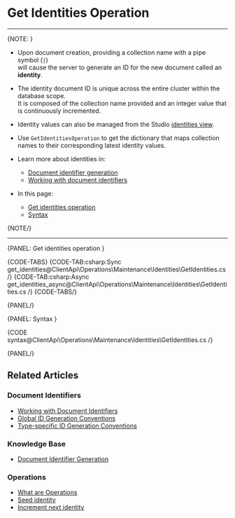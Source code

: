 # Get Identities Operation

---

{NOTE: }

* Upon document creation, providing a collection name with a pipe symbol (`|`)  
  will cause the server to generate an ID for the new document called an __identity__.
 
* The identity document ID is unique across the entire cluster within the database scope.  
  It is composed  of the collection name provided and an integer value that is continuously incremented.

* Identity values can also be managed from the Studio [identities view](../../../../studio/database/documents/identities-view).

* Use `GetIdentitiesOperation` to get the dictionary that maps collection names to their corresponding latest identity values.

* Learn more about identities in:

    * [Document identifier generation](../../../../server/kb/document-identifier-generation#strategy--3)
    * [Working with document identifiers](../../../../client-api/document-identifiers/working-with-document-identifiers#identities)

* In this page:

  * [Get identities operation](../../../../client-api/operations/maintenance/identities/get-identities#get-identities-operation)
  * [Syntax](../../../../client-api/operations/maintenance/identities/get-identities#syntax)

{NOTE/}

---

{PANEL: Get identities operation }

{CODE-TABS}
{CODE-TAB:csharp:Sync get_identities@ClientApi\Operations\Maintenance\Identities\GetIdentities.cs /}
{CODE-TAB:csharp:Async get_identities_async@ClientApi\Operations\Maintenance\Identities\GetIdentities.cs /}
{CODE-TABS/}

{PANEL/}

{PANEL: Syntax }

{CODE syntax@ClientApi\Operations\Maintenance\Identities\GetIdentities.cs /}

{PANEL/}

## Related Articles

### Document Identifiers

- [Working with Document Identifiers](../../../../client-api/document-identifiers/working-with-document-identifiers)
- [Global ID Generation Conventions](../../../../client-api/configuration/identifier-generation/global)
- [Type-specific ID Generation Conventions](../../../../client-api/configuration/identifier-generation/type-specific)

### Knowledge Base

- [Document Identifier Generation](../../../../server/kb/document-identifier-generation#strategy--3)

### Operations

- [What are Operations](../../../../client-api/operations/what-are-operations)
- [Seed identity](../../../../client-api/operations/maintenance/identities/seed-identity)
- [Increment next identity](../../../../client-api/operations/maintenance/identities/increment-next-identity)
